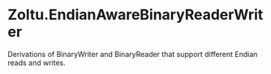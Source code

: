 Zoltu.EndianAwareBinaryReaderWriter
===================================

Derivations of BinaryWriter and BinaryReader that support different Endian reads and writes.
